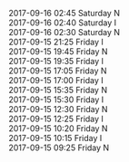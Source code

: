 2017-09-16 02:45 Saturday  N  
2017-09-16 02:40 Saturday  I  
2017-09-16 02:30 Saturday  N  
2017-09-15 21:25 Friday  I  
2017-09-15 19:45 Friday  N  
2017-09-15 19:35 Friday  I  
2017-09-15 17:05 Friday  N  
2017-09-15 17:00 Friday  I  
2017-09-15 15:35 Friday  N  
2017-09-15 15:30 Friday  I  
2017-09-15 12:30 Friday  N  
2017-09-15 12:25 Friday  I  
2017-09-15 10:20 Friday  N  
2017-09-15 10:15 Friday  I  
2017-09-15 09:25 Friday  N  
